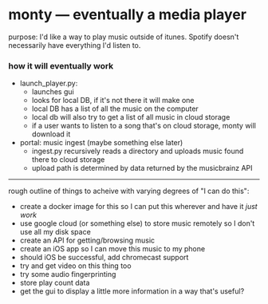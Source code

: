 # monty — eventually a media player

purpose: I'd like a way to play music outside of itunes. Spotify doesn't necessarily have everything I'd listen to.

### how it will eventually work
- launch_player.py:
  - launches gui
  - looks for local DB, if it's not there it will make one
  - local DB has a list of all the music on the computer
  - local db will also try to get a list of all music in cloud storage
  - if a user wants to listen to a song that's on cloud storage, monty will download it
- portal: music ingest (maybe something else later)
  - ingest.py recursively reads a directory and uploads music found there to cloud storage
  - upload path is determined by data returned by the musicbrainz API

---

rough outline of things to acheive with varying degrees of "I can do this":
- create a docker image for this so I can put this wherever and have it *just work*
- use google cloud (or something else) to store music remotely so I don't use all my disk space
- create an API for getting/browsing music
- create an iOS app so I can move this music to my phone
- should iOS be successful, add chromecast support
- try and get video on this thing too
- try some audio fingerprinting
- store play count data
- get the gui to display a little more information in a way that's useful?
